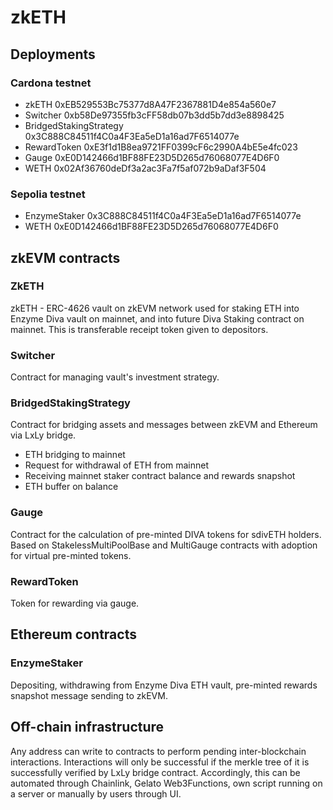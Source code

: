 # zkETH

## Deployments

### Cardona testnet

* zkETH 0xEB529553Bc75377d8A47F2367881D4e854a560e7
* Switcher 0xb58De97355fb3cFF58db07b3dd5b7dd3e8898425
* BridgedStakingStrategy 0x3C888C84511f4C0a4F3Ea5eD1a16ad7F6514077e
* RewardToken 0xE3f1d1B8ea9721FF0399cF6c2990A4bE5e4fc023
* Gauge 0xE0D142466d1BF88FE23D5D265d76068077E4D6F0
* WETH 0x02Af36760deDf3a2ac3Fa7f5af072b9aDaf3F504

### Sepolia testnet

* EnzymeStaker 0x3C888C84511f4C0a4F3Ea5eD1a16ad7F6514077e
* WETH 0xE0D142466d1BF88FE23D5D265d76068077E4D6F0

## zkEVM contracts

### ZkETH

zkETH - ERC-4626 vault on zkEVM network used for staking ETH into Enzyme Diva vault on mainnet, and into future Diva Staking contract on mainnet. This is transferable receipt token given to depositors.

### Switcher

Contract for managing vault's investment strategy.

### BridgedStakingStrategy

Contract for bridging assets and messages between zkEVM and Ethereum via LxLy bridge.

- ETH bridging to mainnet
- Request for withdrawal of ETH from mainnet
- Receiving mainnet staker contract balance and rewards snapshot
- ETH buffer on balance

### Gauge

Contract for the calculation of pre-minted DIVA tokens for sdivETH holders. Based on StakelessMultiPoolBase and MultiGauge contracts with adoption for virtual pre-minted tokens.

### RewardToken

Token for rewarding via gauge.

## Ethereum contracts

### EnzymeStaker

Depositing, withdrawing from Enzyme Diva ETH vault, pre-minted rewards snapshot message sending to zkEVM.

## Off-chain infrastructure

Any address can write to contracts to perform pending inter-blockchain interactions. Interactions will only be successful if the merkle tree of it is successfully verified by LxLy bridge contract.
Accordingly, this can be automated through Chainlink, Gelato Web3Functions, own script running on a server or manually by users through UI.
